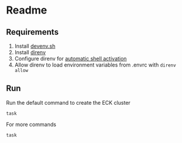 # Readme

## Requirements
1. Install [devenv.sh](https://devenv.sh/getting-started/)
2. Install [direnv](https://direnv.net/docs/installation.html#from-system-packages)
3. Configure direnv for [automatic shell activation](https://devenv.sh/automatic-shell-activation/)
4. Allow direnv to load environment variables from .envrc with `direnv allow`


## Run
Run the default command to create the ECK cluster

```
task
```

For more commands

```
task
```